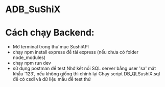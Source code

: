 # ADB_SuShiX

# Cách chạy Backend:
- Mở terminal trong thư mục SushiAPI
- chạy npm install express để tải express (nếu chưa có folder node_modules)
- chạy npm run dev
- sử dụng postman để test
Nhớ kết nối SQL server bằng user 'sa' mật khẩu '123', nếu không giống thì chỉnh lại
Chạy script DB_QLSushiX.sql để có csdl và dữ liệu mẫu để test thử

